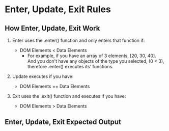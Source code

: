 # Enter, Update, Exit Rules

## How Enter, Update, Exit Work
1. Enter uses the .enter() function and only enters that function if:
     - DOM Elements < Data Elements
          - For example, if you have an array of 3 elements, [20, 30, 40].
            And you don't have any objects of the type you selected, (0 < 3),
            therefore .enter() executes its' functions.
            
2. Update executes if you have:
     - DOM Elements == Data Elements

3. Exit uses the .exit() function and executes if you have:
     - DOM Elements > Data Elements
     
     
## Enter, Update, Exit Expected Output
